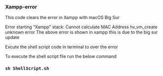### Xampp-error
This code clears the error in Xampp with macOS Big Sur

Error starting “Xampp” stack: Cannot calculate MAC Address hv_vm_create unknown error
The above error is shown in xampp this is due to the big sur update

Excute the shell script code in terminal to over the error

To execute the shell script file run the below command

### ```sh ShellScript.sh```
